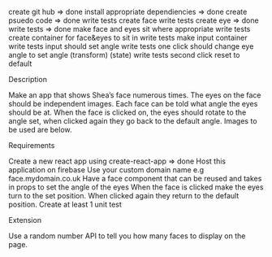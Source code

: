 create git hub => done
install appropriate dependiencies => done
create psuedo code => done
write tests
create face 
write tests
create eye => done
write tests => done
make face and eyes sit where appropriate
write tests
create container for face&eyes to sit in 
write tests
make input container
write tests
input should set angle 
write tests
one click should change eye angle to set angle (transform) (state)
write tests
second click reset to default 


Description

Make an app that shows Shea’s face numerous times. The eyes on the face should be independent images. Each face can be told what angle the eyes should be at. When the face is clicked on, the eyes should rotate to the angle set, when clicked again they go back to the default angle. Images to be used are below.

Requirements

Create a new react app using create-react-app => done
Host this application on firebase
Use your custom domain name e.g face.mydomain.co.uk
Have a face component that can be reused and takes in props to set the angle of the eyes
When the face is clicked make the eyes turn to the set position. When clicked again they return to the default position.
Create at least 1 unit test

Extension

Use a random number API to tell you how many faces to display on the page.
